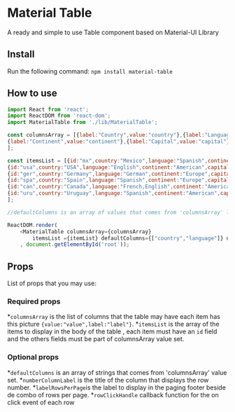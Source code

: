 # Material Table

A ready and simple to use Table component based on Material-UI Library

## Install
Run the following command:
`npm install material-table`

## How to use

```javascript
import React from 'react';
import ReactDOM from 'react-dom';
import MaterialTable from './lib/MaterialTable';

const columnsArray = [{label:"Country",value:"country"},{label:"Language",value:"language"},
{label:"Continent",value:"continent"},{label:"Capital",value:"capital"}
];

const itemsList = [{id:"mx",country:"Mexico",language:"Spanish",continent:"American",capital:"Mexico City"},
{id:"usa",country:"USA",language:"English",continent:"American",capital:"Washington DC"},
{id:"ger",country:"Germany",language:"German",continent:"Europe",capital:"Berlin"},
{id:"spa",country:"Spain",language:"Spanish",continent:"Europe",capital:"Madrid"},
{id:"can",country:"Canada",language:"French,English",continent:"American",capital:"Ottawa"},
{id:"uru",country:"Uruguay",language:"Spanish",continent:"American",capital:"Montevideo"},
];  

//defaultColumns is an array of values that comes from 'columnsArray' list

ReactDOM.render( 
    <MaterialTable columnsArray={columnsArray}
        itemsList ={itemList} defaultColumns={["country","language"]} numberColumnLabel={"#"} />
    , document.getElementById('root'));
```

## Props
List of props that you may use:

### Required props

*`columnsArray` is the list of columns that the table may have each item has this picture `{value:"value",label:"label"}`.
*`itemsList` is the array of the items to display in the body of the table , each item must have an `id` field and the others fields must be part of columnsArray value set.

### Optional props
*`defaultColumns` is an array of strings  that comes from 'columnsArray' value set.
*`numberColumnLabel` is the title of the column that displays the row number.
*`labelRowsPerPage`is the label to display in the paging footer beside de combo of rows per page.
*`rowClickHandle` callback function for the on click event of each row

